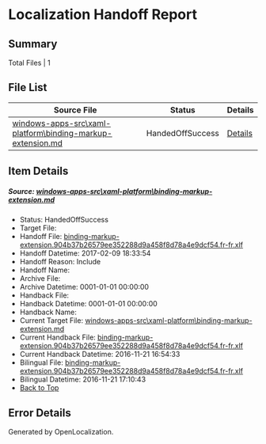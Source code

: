# <a name='report-top'></a> Localization Handoff Report

## Summary
 Total Files | 1

## File List
 Source File | Status | Details 
 ----------- | ------ | ------- 
 [windows-apps-src\xaml-platform\binding-markup-extension.md](https://cpubwin.visualstudio.com/windows-uwp/_git/windows-uwp/commit/993511baef4e3b167d2c1bcb02da6434e83ed3de?path=windows-apps-src%2Fxaml-platform%2Fbinding-markup-extension.md&_a=contents) | HandedOffSuccess | [Details](#0358443abbfb753ace9276f1cca8dfa0a47455087834)

## Item Details
##### <a name='0358443abbfb753ace9276f1cca8dfa0a47455087834'></a> Source: [windows-apps-src\xaml-platform\binding-markup-extension.md](https://cpubwin.visualstudio.com/windows-uwp/_git/windows-uwp/commit/993511baef4e3b167d2c1bcb02da6434e83ed3de?path=windows-apps-src%2Fxaml-platform%2Fbinding-markup-extension.md&_a=contents)
* Status: HandedOffSuccess
* Target File: 
* Handoff File: [binding-markup-extension.904b37b26579ee352288d9a458f8d78a4e9dcf54.fr-fr.xlf](https://cpubwin.visualstudio.com/windows-uwp/_git/WDCLib.handoff/commit/af3c97079adbdb77cc831e3b6088c7da0601ba0d?path=ol-handoff%2Fcpubwin%2Fwindows-uwp.fr-fr%2Fmaster%2Fbinding-markup-extension.904b37b26579ee352288d9a458f8d78a4e9dcf54.fr-fr.xlf&_a=contents)
* Handoff Datetime: 2017-02-09 18:33:54
* Handoff Reason: Include
* Handoff Name: 
* Archive File: 
* Archive Datetime: 0001-01-01 00:00:00
* Handback File: 
* Handback Datetime: 0001-01-01 00:00:00
* Handback Name: 
* Current Target File: [windows-apps-src\xaml-platform\binding-markup-extension.md](https://cpubwin.visualstudio.com/windows-uwp/_git/windows-uwp.fr-fr/commit/b499722b387bb5bf9961078746547751e280aace?path=windows-apps-src%2Fxaml-platform%2Fbinding-markup-extension.md&_a=contents)
* Current Handback File: [binding-markup-extension.904b37b26579ee352288d9a458f8d78a4e9dcf54.fr-fr.xlf](https://cpubwin.visualstudio.com/windows-uwp/_git/WDCLib.handback/commit/a2b58f321961fe8e5a80c86cd6d53f983c3d6f0e?path=ol-handback%2Fcpubwin%2Fwindows-uwp.fr-fr%2Fmaster%2Fbinding-markup-extension.904b37b26579ee352288d9a458f8d78a4e9dcf54.fr-fr.xlf&_a=contents)
* Current Handback Datetime: 2016-11-21 16:54:33
* Bilingual File: [binding-markup-extension.904b37b26579ee352288d9a458f8d78a4e9dcf54.fr-fr.xlf](https://cpubwin.visualstudio.com/windows-uwp/_git/WDCLib.handback/commit/a2b58f321961fe8e5a80c86cd6d53f983c3d6f0e?path=ol-handback%2Fcpubwin%2Fwindows-uwp.fr-fr%2Fmaster%2Fbinding-markup-extension.904b37b26579ee352288d9a458f8d78a4e9dcf54.fr-fr.xlf&_a=contents)
* Bilingual Datetime: 2016-11-21 17:10:43
* [Back to Top](#report-top)


## Error Details

Generated by OpenLocalization.
